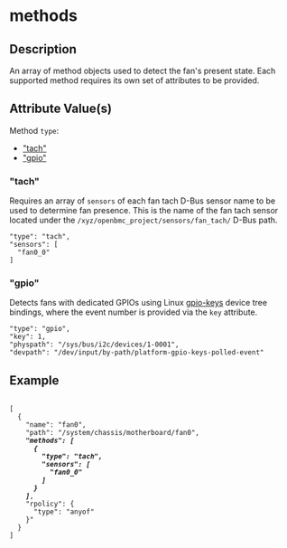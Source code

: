 # methods

## Description

An array of method objects used to detect the fan's present state. Each
supported method requires its own set of attributes to be provided.

## Attribute Value(s)

Method `type`:

- ["tach"](#tach)
- ["gpio"](#gpio)

### "tach"

Requires an array of `sensors` of each fan tach D-Bus sensor name to be used to
determine fan presence. This is the name of the fan tach sensor located under
the `/xyz/openbmc_project/sensors/fan_tach/` D-Bus path.

```text
"type": "tach",
"sensors": [
  "fan0_0"
]
```

### "gpio"

Detects fans with dedicated GPIOs using Linux
[gpio-keys](https://www.kernel.org/doc/Documentation/devicetree/bindings/input/gpio-keys.txt)
device tree bindings, where the event number is provided via the `key`
attribute.

```text
"type": "gpio",
"key": 1,
"physpath": "/sys/bus/i2c/devices/1-0001",
"devpath": "/dev/input/by-path/platform-gpio-keys-polled-event"
```

## Example

<pre><code>
[
  {
    "name": "fan0",
    "path": "/system/chassis/motherboard/fan0",
    <b><i>"methods": [
      {
        "type": "tach",
        "sensors": [
          "fan0_0"
        ]
      }
    ]</i></b>,
    "rpolicy": {
      "type": "anyof"
    }"
  }
]
</code></pre>
